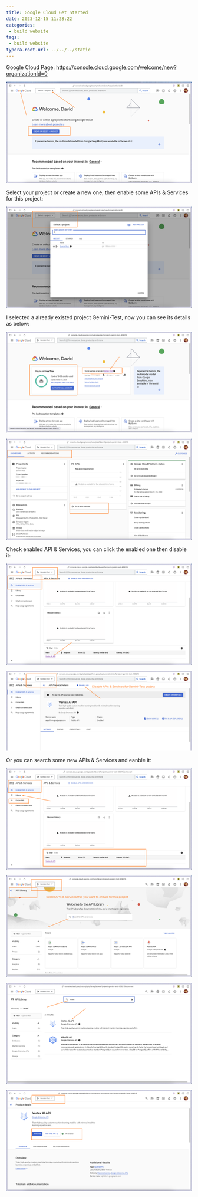 ```yaml
---
title: Google Cloud Get Started
date: 2023-12-15 11:28:22
categories:
 - build website
tags:
 - build website
typora-root-url: ../../../static
---
```


Google Cloud Page: https://console.cloud.google.com/welcome/new?organizationId=0

![001](/009-google-cloud/001.png)

Select your project or create a new one, then enable some APIs & Services for this project:

![002](/009-google-cloud/002.png)

I selected a already existed project Gemini-Test, now you can see its details as below:

![003](/009-google-cloud/003.png)

![004](/009-google-cloud/004.png)

Check enabled API & Services, you can click the enabled one then disable it:

![009](/009-google-cloud/009.png)

![010](/009-google-cloud/010.png)

Or you can search some new APIs & Services and eanble it:

![005](/009-google-cloud/005.png)

![006](/009-google-cloud/006.png)

![007](/009-google-cloud/007.png)

![008](/009-google-cloud/008.png)

